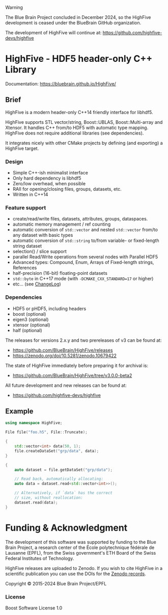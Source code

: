 > [!WARNING]
> The Blue Brain Project concluded in December 2024, so the HighFive development is ceased under the BlueBrain GitHub organization.
>
> The development of HighFive will continue at:
>   https://github.com/highfive-devs/highfive

# HighFive - HDF5 header-only C++ Library

Documentation: https://bluebrain.github.io/HighFive/

## Brief

HighFive is a modern header-only C++14 friendly interface for libhdf5.

HighFive supports STL vector/string, Boost::UBLAS, Boost::Multi-array and Xtensor. It handles C++ from/to HDF5 with automatic type mapping.
HighFive does not require additional libraries (see dependencies).

It integrates nicely with other CMake projects by defining (and exporting) a HighFive target.

### Design
- Simple C++-ish minimalist interface
- Only hard dependency is libhdf5
- Zero/low overhead, when possible
- RAII for opening/closing files, groups, datasets, etc.
- Written in C++14

### Feature support
- create/read/write files, datasets, attributes, groups, dataspaces.
- automatic memory management / ref counting
- automatic conversion of `std::vector` and nested `std::vector` from/to any dataset with basic types
- automatic conversion of `std::string` to/from variable- or fixed-length string dataset
- selection() / slice support
- parallel Read/Write operations from several nodes with Parallel HDF5
- Advanced types: Compound, Enum, Arrays of Fixed-length strings, References
- half-precision (16-bit) floating-point datasets
- `std::byte` in C++17 mode (with `-DCMAKE_CXX_STANDARD=17` or higher)
- etc... (see [ChangeLog](./CHANGELOG.md))

### Dependencies
- HDF5 or pHDF5, including headers
- boost (optional)
- eigen3 (optional)
- xtensor (optional)
- half (optional)

The releases for versions 2.x.y and two prereleases of v3 can be found at:
* https://github.com/BlueBrain/HighFive/releases
* https://zenodo.org/doi/10.5281/zenodo.10679422

The state of HighFive immediately before preparing it for archival is:
* https://github.com/BlueBrain/HighFive/tree/v3.0.0-beta2

All future development and new releases can be found at:
* https://github.com/highfive-devs/highfive

## Example

```c++
using namespace HighFive;

File file("foo.h5", File::Truncate);

{
    std::vector<int> data(50, 1);
    file.createDataSet("grp/data", data);
}

{
    auto dataset = file.getDataSet("grp/data");

    // Read back, automatically allocating:
    auto data = dataset.read<std::vector<int>>();

    // Alternatively, if `data` has the correct
    // size, without reallocation:
    dataset.read(data);
}
```

# Funding & Acknowledgment

The development of this software was supported by funding to the Blue Brain Project, a research center of the École polytechnique fédérale de Lausanne (EPFL), from the Swiss government's ETH Board of the Swiss Federal Institutes of Technology.

HighFive releases are uploaded to Zenodo. If you wish to cite HighFive in a
scientific publication you can use the DOIs for the
[Zenodo records](https://zenodo.org/doi/10.5281/zenodo.10679422).

Copyright © 2015-2024 Blue Brain Project/EPFL


### License

Boost Software License 1.0
